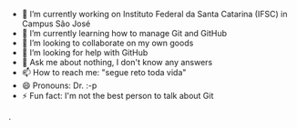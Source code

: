 - 🔭 I’m currently working on Instituto Federal da Santa Catarina (IFSC) in Campus São José
- 🌱 I’m currently learning how to manage Git and GitHub
- 👯 I’m looking to collaborate on my own goods
- 🤔 I’m looking for help with GitHub
- 💬 Ask me about nothing, I don't know any answers
- 📫 How to reach me: "segue reto toda vida"
- 😄 Pronouns: Dr. :-p
- ⚡ Fun fact: I'm not the best person to talk about Git

<!--
**diegomedeiros-IFSC/diegomedeiros-IFSC** is a ✨ _special_ ✨ repository because its `README.md` (this file) appears on your GitHub profile.

Here are some ideas to get you started:

- 🔭 I’m currently working on ...
- 🌱 I’m currently learning ...
- 👯 I’m looking to collaborate on ...
- 🤔 I’m looking for help with ...
- 💬 Ask me about ...
- 📫 How to reach me: ...
- 😄 Pronouns: ...
- ⚡ Fun fact: ...
-->
.
